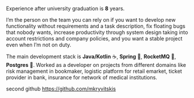Experience after university graduation is **8** years.

I’m the person on the team you can rely on if you want to develop new
functionality without requirements and a task description, fix floating bugs that nobody wants, increase productivity
through system design taking into account restrictions and company policies, and you want a stable project even when I’m
not on duty.

The main development stack is **Java/Kotlin** ☕, **Spring** 🍃, **RocketMQ** 🚀, **Postgres** 🐘. Worked as a developer on
projects from different domains like risk management in bookmaker, logistic platform for retail emarket, ticket provider
in bank, insurance for network of medical institutions.

second github https://github.com/mkryvitskis
